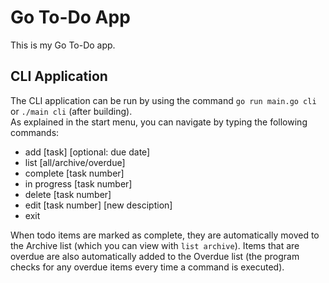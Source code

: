 # Go To-Do App

This is my Go To-Do app.

## CLI Application

The CLI application can be run by using the command `go run main.go cli` or `./main cli` (after building). <br>
As explained in the start menu, you can navigate by typing the following commands:

* add [task] [optional: due date]
* list [all/archive/overdue]
* complete [task number]
* in progress [task number]
* delete [task number]
* edit [task number] [new desciption]
* exit

When todo items are marked as complete, they are automatically moved to the Archive list (which you can view with `list archive`). Items that are overdue are also automatically added to the Overdue list (the program checks for any overdue items every time a command is executed).
